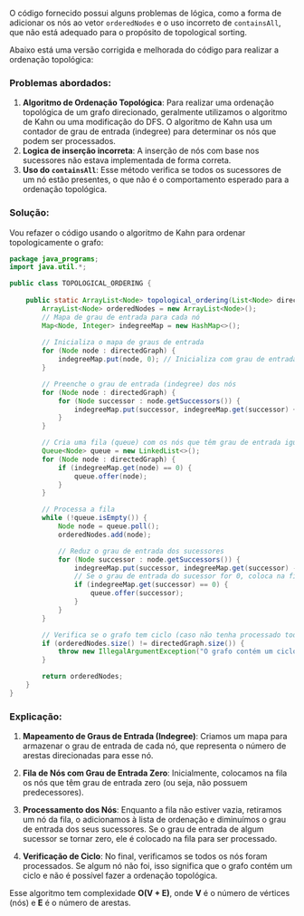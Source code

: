 O código fornecido possui alguns problemas de lógica, como a forma de adicionar os nós ao vetor `orderedNodes` e o uso incorreto de `containsAll`, que não está adequado para o propósito de topological sorting.

Abaixo está uma versão corrigida e melhorada do código para realizar a ordenação topológica:

### Problemas abordados:
1. **Algoritmo de Ordenação Topológica**: Para realizar uma ordenação topológica de um grafo direcionado, geralmente utilizamos o algoritmo de Kahn ou uma modificação do DFS. O algoritmo de Kahn usa um contador de grau de entrada (indegree) para determinar os nós que podem ser processados.
2. **Logica de inserção incorreta**: A inserção de nós com base nos sucessores não estava implementada de forma correta.
3. **Uso do `containsAll`**: Esse método verifica se todos os sucessores de um nó estão presentes, o que não é o comportamento esperado para a ordenação topológica.

### Solução:
Vou refazer o código usando o algoritmo de Kahn para ordenar topologicamente o grafo:

```java
package java_programs;
import java.util.*;

public class TOPOLOGICAL_ORDERING {
    
    public static ArrayList<Node> topological_ordering(List<Node> directedGraph) {
        ArrayList<Node> orderedNodes = new ArrayList<Node>();
        // Mapa de grau de entrada para cada nó
        Map<Node, Integer> indegreeMap = new HashMap<>();
        
        // Inicializa o mapa de graus de entrada
        for (Node node : directedGraph) {
            indegreeMap.put(node, 0); // Inicializa com grau de entrada 0
        }

        // Preenche o grau de entrada (indegree) dos nós
        for (Node node : directedGraph) {
            for (Node successor : node.getSuccessors()) {
                indegreeMap.put(successor, indegreeMap.get(successor) + 1);
            }
        }

        // Cria uma fila (queue) com os nós que têm grau de entrada igual a 0
        Queue<Node> queue = new LinkedList<>();
        for (Node node : directedGraph) {
            if (indegreeMap.get(node) == 0) {
                queue.offer(node);
            }
        }

        // Processa a fila
        while (!queue.isEmpty()) {
            Node node = queue.poll();
            orderedNodes.add(node);

            // Reduz o grau de entrada dos sucessores
            for (Node successor : node.getSuccessors()) {
                indegreeMap.put(successor, indegreeMap.get(successor) - 1);
                // Se o grau de entrada do sucessor for 0, coloca na fila
                if (indegreeMap.get(successor) == 0) {
                    queue.offer(successor);
                }
            }
        }

        // Verifica se o grafo tem ciclo (caso não tenha processado todos os nós)
        if (orderedNodes.size() != directedGraph.size()) {
            throw new IllegalArgumentException("O grafo contém um ciclo e não pode ser ordenado topologicamente.");
        }

        return orderedNodes;
    }
}
```

### Explicação:
1. **Mapeamento de Graus de Entrada (Indegree)**: Criamos um mapa para armazenar o grau de entrada de cada nó, que representa o número de arestas direcionadas para esse nó.
   
2. **Fila de Nós com Grau de Entrada Zero**: Inicialmente, colocamos na fila os nós que têm grau de entrada zero (ou seja, não possuem predecessores).

3. **Processamento dos Nós**: Enquanto a fila não estiver vazia, retiramos um nó da fila, o adicionamos à lista de ordenação e diminuímos o grau de entrada dos seus sucessores. Se o grau de entrada de algum sucessor se tornar zero, ele é colocado na fila para ser processado.

4. **Verificação de Ciclo**: No final, verificamos se todos os nós foram processados. Se algum nó não foi, isso significa que o grafo contém um ciclo e não é possível fazer a ordenação topológica.

Esse algoritmo tem complexidade **O(V + E)**, onde **V** é o número de vértices (nós) e **E** é o número de arestas.